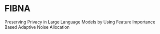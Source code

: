 # FIBNA
Preserving Privacy in Large Language Models by Using Feature Importance Based Adaptive Noise Allocation
